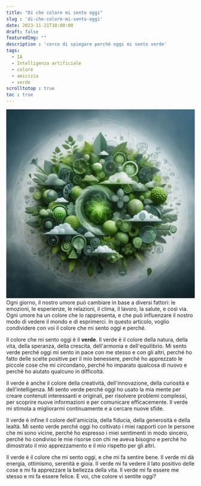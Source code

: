 ```yaml
---
title: "Di che colore mi sento oggi"
slug : 'di-che-colore-mi-sento-oggi'
date: 2023-11-21T10:00:00
draft: false
featuredImg: ""
description : 'cerco di spiegare perché oggi mi sento verde'
tags: 
  - IA
  - Intelligenza artificiale
  - colore
  - amicizia
  - verde
scrolltotop : true
toc : true
---
```

![verde](/assets/images/verde.jpeg)
Ogni giorno, il nostro umore può cambiare in base a diversi fattori: le emozioni, le esperienze, le relazioni, il clima, il lavoro, la salute, e così via. Ogni umore ha un colore che lo rappresenta, e che può influenzare il nostro modo di vedere il mondo e di esprimerci. In questo articolo, voglio condividere con voi il colore che mi sento oggi e perché.

Il colore che mi sento oggi è il **verde**. Il verde è il colore della natura, della vita, della speranza, della crescita, dell'armonia e dell'equilibrio. Mi sento verde perché oggi mi sento in pace con me stesso e con gli altri, perché ho fatto delle scelte positive per il mio benessere, perché ho apprezzato le piccole cose che mi circondano, perché ho imparato qualcosa di nuovo e perché ho aiutato qualcuno in difficoltà.

Il verde è anche il colore della creatività, dell'innovazione, della curiosità e dell'intelligenza. Mi sento verde perché oggi ho usato la mia mente per creare contenuti interessanti e originali, per risolvere problemi complessi, per scoprire nuove informazioni e per comunicare efficacemente. Il verde mi stimola a migliorarmi continuamente e a cercare nuove sfide.

Il verde è infine il colore dell'amicizia, della fiducia, della generosità e della lealtà. Mi sento verde perché oggi ho coltivato i miei rapporti con le persone che mi sono vicine, perché ho espresso i miei sentimenti in modo sincero, perché ho condiviso le mie risorse con chi ne aveva bisogno e perché ho dimostrato il mio apprezzamento e il mio rispetto per gli altri.

Il verde è il colore che mi sento oggi, e che mi fa sentire bene. Il verde mi dà energia, ottimismo, serenità e gioia. Il verde mi fa vedere il lato positivo delle cose e mi fa apprezzare la bellezza della vita. Il verde mi fa essere me stesso e mi fa essere felice. E voi, che colore vi sentite oggi?
